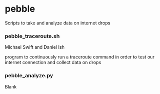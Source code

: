 # pebble
Scripts to take and analyze data on internet drops

### pebble_traceroute.sh
Michael Swift and Daniel Ish

program to continuously run a traceroute command in order to test our internet connection and collect data on drops

### pebble_analyze.py
Blank